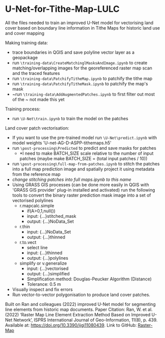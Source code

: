 # U-Net-for-Tithe-Map-LULC
All the files needed to train an improved U-Net model for vectorising land cover based on boundary line information in Tithe Maps for historic land use and cover mapping

Making training data:
- trace boundaries in QGIS and save polyline vector layer as a geopackage
- run `\training-data\CreateMatchinglMasksAndImage.ipynb` to create matching/overlapping images for the georeferenced raster map scan and the traced features 
- run `\training-data\PatchifyTitheMap.ipynb` to patchify the tithe map
- run `\training-data\PatchifyTitheMask.ipynb` to patchify the map's mask
- ~run `\training-data\AddAugmentedPatches.ipynb` to first filter out most of the ~ not made this yet


Training process:
- run `\U-Net\train.ipynb` to train the model on the patches

Land cover patch vectorisation:
- If you want to use the pre-trained model run `\U-Net\predict.ipynb` with model weights 'U-net-AG-D-ASPP-tithemaps.h5'
- run `\post-processing\Predicted` to predict and save masks for patches
  - *I need to make BATCH_SIZE scale relative to the number of input patches (maybe make BATCH_SIZE = (total input patches / 10))
-  run `\post-processing\full-map-from-patches.ipynb` to stitch the patches into a full map prediction image and spatially project it using metadata from the reference map  
  - *change stitching patches into full maps.ipynb to this name*
- Using GRASS GIS processes (can be done more easily in QGIS with 'GRASS GIS provider' plug-in installed and activated) run the following tools to convert the binary raster prediction mask image into a set of vectorised polylines
  - r.mapcalc.simple
  	- if(A>0,1,null())
  	- input: {...}stitched_mask
  	- output: {...}NoData_Set
  - r.thin
  	- input: {...}NoData_Set
  	- output: {...}thinned
  - r.to.vect
  	- select line
  	- input: {...}thinned
  	- output: {...}polylines
  - simplify or v.generalize
  	- input: {...}vectorised
  	- output: {...}simplified
  	- Simplification method: Douglas-Peucker Algorithm (Distance)
  	- Tolerance: 0.5 m
- Visually inspect and fix errors
- Run vector-to-vector polygonisation to produce land cover patches.


Built on Ran and colleagues (2022) improved U-Net model for segmenting line elements from historic map documents.
Paper Citation: Ran, W. et al. (2022) ‘Raster Map Line Element Extraction Method Based on Improved U-Net Network’, ISPRS International Journal of Geo-Information, 11(8), p. 439. Available at: https://doi.org/10.3390/ijgi11080439.
Link to GitHub: [Raster-Map](https://github.com/FutureuserR/Raster-Map)


